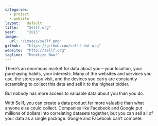 ```yaml
---
categories:
  - project
  - website
layout:   default
title:    "Sellf.org"
year:     "2015"
image:
  url: "/images/sellf.png"
github:   "https://github.com/sellf-dot-org"
website:  "http://sellf.org"
tagline:  "Monetize Now!"
---
```

There’s an enormous market for data about you—your location, your purchasing habits, your interests. Many of the websites and services you use, the stores you visit, and the devices you carry are constantly scrambling to collect this data and sell it to the highest bidder.

But nobody has more access to valuable data about you than you do.

With Sellf, you can create a data product far more valuable than what anyone else could collect. Companies like Facebook and Google put millions of dollars into correlating datasets together, but you can sell all of your data as a single package. Google and Facebook can’t compete.
